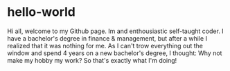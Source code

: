 # hello-world

Hi all, welcome to my Github page. Im and enthousiastic self-taught coder. 
I have a bachelor's degree in finance & management, but after a while I realized that it was nothing for me.
As I can't trow everything out the window and spend 4 years on a new bachelor's degree, I thought:
Why not make my hobby my work?
So that's exactly what I'm doing!
